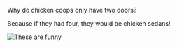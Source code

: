 Why do chicken coops only have two doors?

Because if they had four, they would be chicken sedans! <!-- .element: class="fragment" -->

![These are funny](https://iamcarrico.github.io/dns-what-do-all-these-letters-mean/images/dad/ricky.gif) <!-- .element: class="fragment" -->
